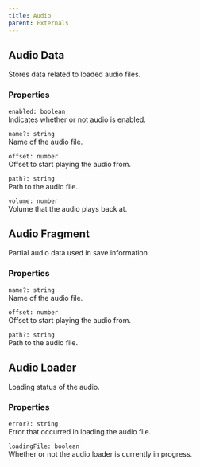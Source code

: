 ```yaml
---
title: Audio
parent: Externals
---
```


## Audio Data

Stores data related to loaded audio files.

### Properties

`enabled: boolean`\
Indicates whether or not audio is enabled.

`name?: string`\
Name of the audio file.

`offset: number`\
Offset to start playing the audio from.

`path?: string`\
Path to the audio file.

`volume: number`\
Volume that the audio plays back at.

## Audio Fragment

Partial audio data used in save information

### Properties

`name?: string`\
Name of the audio file.

`offset: number`\
Offset to start playing the audio from.

`path?: string`\
Path to the audio file.

## Audio Loader

Loading status of the audio.

### Properties

`error?: string`\
Error that occurred in loading the audio file.

`loadingFile: boolean`\
Whether or not the audio loader is currently in progress.